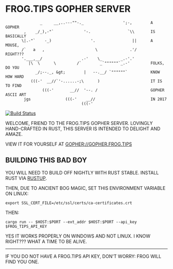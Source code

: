 # FROG.TIPS GOPHER SERVER

```
               _     __,..---""-._                 ';-,        A GOPHER
        ,    _/_),-"`             '-.                `\\       IS BASICALLY
       \|.-"`    -_)                 '.                ||      A MOUSE,
       /`   a   ,                      \              .'/      RIGHT???
       '.___,__/                 .-'    \_        _.-'.'       
          |\  \      \         /`        _`""""""`_.-'         FOLKS, DO YOU
             _/;--._, &gt;        |   --.__/ `""""""`          KNOW HOW HARD
           (((-'  __//`'-......-;\      )                      IT IS TO FIND
                (((-'       __//  '--. /                       GOPHER ASCII ART
        jgs               (((-'    __//                        IN 2017
                                 (((-'                         
```

[![Build Status](https://travis-ci.org/FROG-TIPS/frog_gopher.svg?branch=master)](https://travis-ci.org/FROG-TIPS/frog_gopher)

WELCOME, FRIEND TO THE FROG.TIPS GOPHER SERVER. LOVINGLY HAND-CRAFTED IN RUST,
THIS SERVER IS INTENDED TO DELIGHT AND AMAZE.

VIEW IT FOR YOURSELF AT [GOPHER://GOPHER.FROG.TIPS](http://gopher.floodgap.com/gopher/gw.lite?gopher://gopher.FROG.TIPS)

## BUILDING THIS BAD BOY

YOU WILL NEED TO BUILD OFF NIGHTLY WITH RUST STABLE. INSTALL RUST VIA [RUSTUP](https://www.rustup.rs/).

THEN, DUE TO ANCIENT BOG MAGIC, SET THIS ENVIRONMENT VARIABLE ON LINUX:
```
export SSL_CERT_FILE=/etc/ssl/certs/ca-certificates.crt
```

THEN:
```
cargo run -- $HOST:$PORT --ext_addr $HOST:$PORT --api_key $FROG_TIPS_API_KEY
```

YES IT WORKS PROPERLY ON WINDOWS AND NOT LINUX. I KNOW RIGHT??? WHAT A TIME TO BE ALIVE.

---

IF YOU DO NOT HAVE A FROG.TIPS API KEY, DON'T WORRY: FROG WILL FIND YOU ONE.
